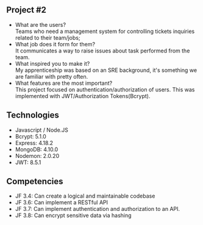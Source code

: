 ## Project #2
- What are the users? <br>
Teams who need a management system for controlling tickets inquiries related to their team/jobs;
- What job does it form for them?  <br>
It communicates a way to raise issues about task performed from the team.
- What inspired you to make it? <br>
My apprenticeship was based on an SRE background, it's something we are familiar with pretty often.
- What features are the most important? <br>
This project focused on authentication/authorization of users. This was implemented with JWT/Authorization Tokens(Bcrypt).


## Technologies
<ul>
  <li>Javascript / Node.JS</li>
  <li>Bcrypt: 5.1.0</li>
  <li>Express: 4.18.2</li>
  <li>MongoDB: 4.10.0</li>
  <li>Nodemon: 2.0.20</li>
  <li>JWT: 8.5.1</li>
</ul>

## Competencies
<ul>
  <li>JF 3.4: Can create a logical and maintainable codebase</li>
  <li>JF 3.6: Can implement a RESTful API</li>
  <li>JF 3.7: Can implement authentication and authorization to an API. </li>
  <li>JF 3.8: Can encrypt sensitive data via hashing</li>
</ul>
